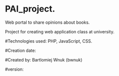 # PAI_project.
Web portal to share opinions about books.

Project for creating web application class at university.

#Technologies used: 
PHP, JavaScript, CSS.

#Creation date:

#Created by:
Bartlomiej Wnuk (bwnuk)

#version:
